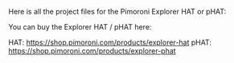 Here is all the project files for the Pimoroni Explorer HAT or pHAT:

You can buy the Explorer HAT / pHAT here:

HAT: https://shop.pimoroni.com/products/explorer-hat
pHAT: https://shop.pimoroni.com/products/explorer-phat
